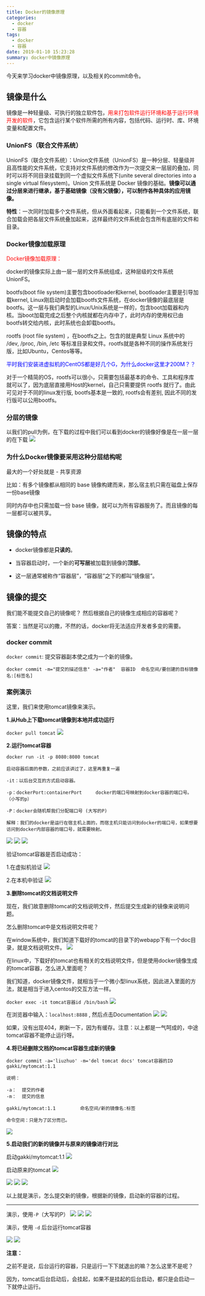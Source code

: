 ```yaml
---
title: Docker的镜像原理
categories:
  - docker
  - 容器
tags:
  - docker
  - 容器
date: 2019-01-10 15:23:28
summary: docker中镜像原理
---
```


今天来学习docker中镜像原理，以及相关的commit命令。

## 镜像是什么

镜像是一种轻量级、可执行的独立软件包，<font color="red">用来打包软件运行环境和基于运行环境开发的软件</font>，它包含运行某个软件所需的所有内容，包括代码、运行时、库、环境变量和配置文件。

### UnionFS（联合文件系统）

UnionFS（联合文件系统）：Union文件系统（UnionFS）是一种分层、轻量级并且高性能的文件系统，它支持对文件系统的修改作为一次提交来一层层的叠加，同时可以将不同目录挂载到同一个虚拟文件系统下(unite several directories into a single virtual filesystem)。Union 文件系统是 Docker 镜像的基础。**镜像可以通过分层来进行继承，基于基础镜像（没有父镜像），可以制作各种具体的应用镜像。**

**特性**：一次同时加载多个文件系统，但从外面看起来，只能看到一个文件系统，联合加载会把各层文件系统叠加起来，这样最终的文件系统会包含所有底层的文件和目录。

### Docker镜像加载原理

<font color="red">Docker镜像加载原理：</font>

docker的镜像实际上由一层一层的文件系统组成，这种层级的文件系统UnionFS。

bootfs(boot file system)主要包含bootloader和kernel, bootloader主要是引导加载kernel, Linux刚启动时会加载bootfs文件系统，在docker镜像的最底层是bootfs。这一层与我们典型的Linux/Unix系统是一样的，包含boot加载器和内核。当boot加载完成之后整个内核就都在内存中了，此时内存的使用权已由bootfs转交给内核，此时系统也会卸载bootfs。

rootfs (root file system) ，在bootfs之上。包含的就是典型 Linux 系统中的 /dev, /proc, /bin, /etc 等标准目录和文件。rootfs就是各种不同的操作系统发行版，比如Ubuntu，Centos等等。

<font color="blue">平时我们安装进虚拟机的CentOS都是好几个G，为什么docker这里才200M？？</font>

对于一个精简的OS，rootfs可以很小，只需要包括最基本的命令、工具和程序库就可以了，因为底层直接用Host的kernel，自己只需要提供 rootfs 就行了。由此可见对于不同的linux发行版, bootfs基本是一致的, rootfs会有差别, 因此不同的发行版可以公用bootfs。

### 分层的镜像

以我们的pull为例，在下载的过程中我们可以看到docker的镜像好像是在一层一层的在下载
<img src="https://gakkil.gitee.io/gakkil-image/docker/day04/QQ截图20190110160603.png"/>

### 为什么Docker镜像要采用这种分层结构呢

最大的一个好处就是 - 共享资源

比如：有多个镜像都从相同的 base 镜像构建而来，那么宿主机只需在磁盘上保存一份base镜像

同时内存中也只需加载一份 base 镜像，就可以为所有容器服务了。而且镜像的每一层都可以被共享。

## 镜像的特点

* docker镜像都是**只读的**。

* 当容器启动时，一个新的**可写层**被加载到镜像的**顶部**。

* 这一层通常被称作“容器层”，“容器层”之下的都叫“镜像层”。


## 镜像的提交

我们能不能提交自己的镜像呢？ 然后根据自己的镜像生成相应的容器呢？

答案：当然是可以的撒，不然的话，docker将无法适应开发者多变的需要。

### docker commit

`docker commit`: 提交容器副本使之成为一个新的镜像。
```
docker commit -m="提交的描述信息" -a="作者"  容器ID  命名空间/要创建的目标镜像名:[标签名]
```

### 案例演示

这里，我们来使用tomcat镜像来演示。

**1.从Hub上下载tomcat镜像到本地并成功运行**

`docker pull tomcat`
<img src="https://gakkil.gitee.io/gakkil-image/docker/day04/QQ截图20190110155847.png"/>

**2.运行tomcat容器**

`docker run -it -p 8080:8080 tomcat`

```
启动容器后面的参数，之前应该讲过了，这里再重复一遍

-it：以后台交互的方式启动容器。

-p：dockerPort:containerPort     docker的端口号映射到docker容器的端口号。（小写的p）

-P：docker会随机帮我们分配端口号 (大写的P)

解释：我们的docker是运行在宿主机上面的，而宿主机只能访问到docker的端口号，如果想要访问到docker内部容器的端口号，就需要映射。    
```
<img src="https://gakkil.gitee.io/gakkil-image/docker/day04/QQ截图20190110161525.png"/>
<img src="https://gakkil.gitee.io/gakkil-image/docker/day04/QQ截图20190110161629.png"/>
<img src="https://gakkil.gitee.io/gakkil-image/docker/day04/QQ截图20190110161827.png"/>

验证tomcat容器是否启动成功：

1.在虚拟机验证
<img src="https://gakkil.gitee.io/gakkil-image/docker/day04/QQ截图20190110162108.png"/>

2.在本机中验证
<img src="https://gakkil.gitee.io/gakkil-image/docker/day04/QQ截图20190110162230.png"/>

**3.删除tomcat的文档说明文件**

现在，我们故意删除tomcat的文档说明文件，然后提交生成新的镜像来说明问题。

怎么删除tomcat中是文档说明文件呢？

在window系统中，我们知道下载好的tomcat的目录下的webapp下有一个doc目录，就是文档说明文件。
<img src="https://gakkil.gitee.io/gakkil-image/docker/day04/QQ截图20190110162737.png"/>

在linux中，下载好的tomcat也有相关的文档说明文件，但是使用docker镜像生成的tomcat容器，怎么进入里面呢？

我们知道，docker镜像文件，就相当于一个微小型linux系统，因此进入里面的方法，就是相当于进入centos的交互方法一样。

 `docker exec -it tomcat容器id /bin/bash`
<img src="https://gakkil.gitee.io/gakkil-image/docker/day04/QQ截图20190110163823.png"/>

在浏览器中输入：`localhost:8888` , 然后点击Documentation
<img src="https://gakkil.gitee.io/gakkil-image/docker/day04/QQ截图20190110164641.png"/>
<img src="https://gakkil.gitee.io/gakkil-image/docker/day04/QQ截图20190110164727.png"/>

如果，没有出现404，刷新一下，因为有缓存。注意：以上都是一气呵成的，中途tomcat容器不能停止运行呀。

**4.将已经删除文档的tomcat容器生成新的镜像**

`docker commit -a='liuzhuo' -m='del tomcat docs' tomcat容器的ID gakki/mytomcat:1.1`
```
说明：

-a：  提交的作者
-m：  提交的信息

gakki/mytomcat:1.1         命名空间/新的镜像名:标签

命令空间：只是为了区分而已。
```
<img src="https://gakkil.gitee.io/gakkil-image/docker/day04/QQ截图20190110165701.png"/>

**5.启动我们的新的镜像并与原来的镜像进行对比**

启动gakki/mytomcat:1.1
<img src="https://gakkil.gitee.io/gakkil-image/docker/day04/QQ截图20190110170937.png"/>

启动原来的tomcat
<img src="https://gakkil.gitee.io/gakkil-image/docker/day04/QQ截图20190110170958.png"/>

<img src="https://gakkil.gitee.io/gakkil-image/docker/day04/QQ截图20190110171048.png"/>
<img src="https://gakkil.gitee.io/gakkil-image/docker/day04/QQ截图20190110171205.png"/>
<img src="https://gakkil.gitee.io/gakkil-image/docker/day04/QQ截图20190110171314.png"/>


以上就是演示，怎么提交新的镜像，根据新的镜像，启动新的容器的过程。

---

演示，使用`-P`（大写的P）
<img src="https://gakkil.gitee.io/gakkil-image/docker/day04/QQ截图20190110171629.png"/>
<img src="https://gakkil.gitee.io/gakkil-image/docker/day04/QQ截图20190110171718.png"/>
<img src="https://gakkil.gitee.io/gakkil-image/docker/day04/QQ截图20190110171842.png"/>

演示，使用 `-d` 后台运行tomcat容器

<img src="https://gakkil.gitee.io/gakkil-image/docker/day04/QQ截图20190110172200.png"/>
<img src="https://gakkil.gitee.io/gakkil-image/docker/day04/QQ截图20190110172250.png"/>

**注意：**

之前不是说，后台运行的容器，只是运行一下下就退出的嘛？怎么这里不是呢？

因为，tomcat后台启动后，会挂起，如果不是挂起的后台启动，都只是会启动一下就停止运行。
